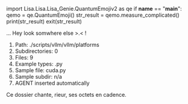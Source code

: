 
import Lisa.Lisa.Lisa_Genie.QuantumEmojiv2 as qe
if __name__ == "__main__":
  qemo = qe.QuantumEmoji()
  str_result = qemo.measure_complicated()
  print(str_result)
  exit(str_result)

... Hey look somwhere else >.< !

1. Path: ./scripts/vllm/vllm/platforms
2. Subdirectories: 0
3. Files: 9
4. Example types: .py
5. Sample file: cuda.py
6. Sample subdir: n/a
7. AGENT inserted automatically

Ce dossier chante, rieur, ses octets en cadence.
